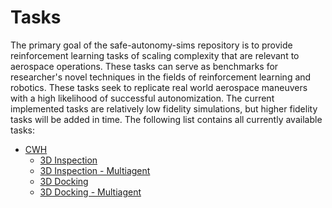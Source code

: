 # Tasks

The primary goal of the safe-autonomy-sims repository is to provide reinforcement learning tasks
of scaling complexity that are relevant to aerospace operations. These tasks can serve as benchmarks
for researcher's novel techniques in the fields of reinforcement learning and robotics. These tasks 
seek to replicate real world aerospace maneuvers with a high likelihood of successful autonomization.
The current implemented tasks are relatively low fidelity simulations, but higher fidelity tasks 
will be added in time. The following list contains all currently available tasks:

- [CWH](CWH/index.md)
    * [3D Inspection](CWH/inspection_3d.md)
    * [3D Inspection - Multiagent](CWH/inspection_3d_multiagent.md)
    * [3D Docking](CWH/docking_3d.md)
    * [3D Docking - Multiagent](CWH/docking_3d_multiagent.md)